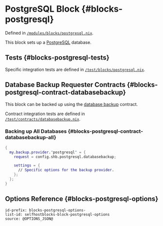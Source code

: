 # PostgreSQL Block {#blocks-postgresql}

Defined in [`/modules/blocks/postgresql.nix`](@REPO@/modules/blocks/postgresql.nix).

This block sets up a [PostgreSQL][] database.

[postgresql]: https://www.postgresql.org/

## Tests {#blocks-postgresql-tests}

Specific integration tests are defined in [`/test/blocks/postgresql.nix`](@REPO@/test/blocks/postgresql.nix).

## Database Backup Requester Contracts {#blocks-postgresql-contract-databasebackup}

This block can be backed up using the [database backup](contracts-databasebackup.html) contract.

Contract integration tests are defined in [`/test/contracts/databasebackup.nix`](@REPO@/test/contracts/databasebackup.nix).

### Backing up All Databases {#blocks-postgresql-contract-databasebackup-all}

```nix
{
  my.backup.provider."postgresql" = {
    request = config.shb.postgresql.databasebackup;

    settings = {
      // Specific options for the backup provider.
    };
  };
}
```

## Options Reference {#blocks-postgresql-options}

```{=include=} options
id-prefix: blocks-postgresql-options-
list-id: selfhostblocks-block-postgresql-options
source: @OPTIONS_JSON@
```
